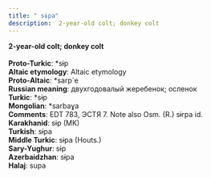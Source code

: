 ```yaml
---
title: " sɨpa"
description:  2-year-old colt; donkey colt
---
```

<p data-pagefind-weight="0.5">
<strong> 2-year-old colt; donkey colt</strong><br><br>
<strong>Proto-Turkic</strong>:  *sɨp<br>
<strong>Altaic etymology</strong>:  Altaic etymology<br>
<strong> Proto-Altaic</strong>:  *sarp`e<br>
<strong>Russian meaning</strong>:  двухгодовалый жеребенок; осленок<br>
<strong>Turkic</strong>:  *sɨp<br>
<strong>Mongolian</strong>:  *sarbaɣa<br>
<strong>Comments</strong>:  EDT 783, ЭСТЯ 7. Note also Osm. (R.) sɨrpa id.<br>
<strong>Karakhanid</strong>:  sɨp (MK)<br>
<strong>Turkish</strong>:  sɨpa<br>
<strong>Middle Turkic</strong>:  sɨpa (Houts.)<br>
<strong>Sary-Yughur</strong>:  sɨp<br>
<strong>Azerbaidzhan</strong>:  sɨpa<br>
<strong>Halaj</strong>:  supa<br>

</p>

